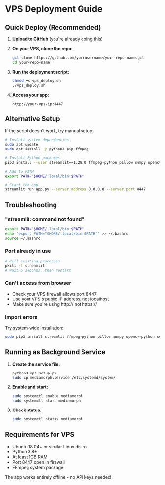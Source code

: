 # VPS Deployment Guide

## Quick Deploy (Recommended)

1. **Upload to GitHub** (you're already doing this)
2. **On your VPS, clone the repo:**
   ```bash
   git clone https://github.com/yourusername/your-repo-name.git
   cd your-repo-name
   ```

3. **Run the deployment script:**
   ```bash
   chmod +x vps_deploy.sh
   ./vps_deploy.sh
   ```

4. **Access your app:**
   ```
   http://your-vps-ip:8447
   ```

## Alternative Setup

If the script doesn't work, try manual setup:

```bash
# Install system dependencies
sudo apt update
sudo apt install -y python3-pip ffmpeg

# Install Python packages
pip3 install --user streamlit==1.28.0 ffmpeg-python pillow numpy opencv-python scikit-image scipy

# Add to PATH
export PATH="$HOME/.local/bin:$PATH"

# Start the app
streamlit run app.py --server.address 0.0.0.0 --server.port 8447
```

## Troubleshooting

### "streamlit: command not found"
```bash
export PATH="$HOME/.local/bin:$PATH"
echo 'export PATH="$HOME/.local/bin:$PATH"' >> ~/.bashrc
source ~/.bashrc
```

### Port already in use
```bash
# Kill existing processes
pkill -f streamlit
# Wait 5 seconds, then restart
```

### Can't access from browser
- Check your VPS firewall allows port 8447
- Use your VPS's public IP address, not localhost
- Make sure you're using http:// not https://

### Import errors
Try system-wide installation:
```bash
sudo pip3 install streamlit ffmpeg-python pillow numpy opencv-python scikit-image scipy
```

## Running as Background Service

1. **Create the service file:**
   ```bash
   python3 vps_setup.py
   sudo cp mediamorph.service /etc/systemd/system/
   ```

2. **Enable and start:**
   ```bash
   sudo systemctl enable mediamorph
   sudo systemctl start mediamorph
   ```

3. **Check status:**
   ```bash
   sudo systemctl status mediamorph
   ```

## Requirements for VPS

- Ubuntu 18.04+ or similar Linux distro
- Python 3.8+
- At least 1GB RAM
- Port 8447 open in firewall
- FFmpeg system package

The app works entirely offline - no API keys needed!